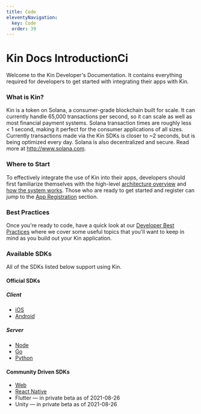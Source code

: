 ```yaml
---
title: Code
eleventyNavigation:
  key: Code
  order: 39
---
```


# Kin Docs IntroductionCi

Welcome to the Kin Developer's Documentation. It contains everything required for developers to get started with integrating their apps with Kin.

### What is Kin?

Kin is a token on Solana, a consumer-grade blockchain built for scale. It can currently handle 65,000 transactions per second, so it can scale as well as most financial payment systems. Solana transaction times are roughly less < 1 second, making it perfect for the consumer applications of all sizes. Currently transactions made via the Kin SDKs is closer to ~2 seconds, but is being optimized every day. Solana is also decentralized and secure. Read more at http://www.solana.com.

### Where to Start

To effectively integrate the use of Kin into their apps, developers should first familiarize themselves with the high-level [architecture overview](/docs/architecture-overview/) and [how the system works](/docs/how-it-works/). Those who are ready to get started and register can jump to the [App Registration](/docs/app-registration/) section.

### Best Practices

Once you're ready to code, have a quick look at our [Developer Best Practices](/docs/best-practices) where we cover some useful topics that you'll want to keep in mind as you build out your Kin application.

### Available SDKs

All of the SDKs listed below support using Kin.

#### Official SDKs

##### Client

- <a href="https://github.com/kinecosystem/kin-ios" target="_blank">iOS</a>
- <a href="https://github.com/kinecosystem/kin-android" target="_blank">Android</a>

##### Server

- <a href="https://github.com/kinecosystem/kin-node" target="_blank">Node</a>
- <a href="https://github.com/kinecosystem/kin-go" target="_blank">Go</a>
- <a href="https://github.com/kinecosystem/kin-python" target="_blank">Python</a>

#### Community Driven SDKs

- <a href="https://github.com/kin-sdk/kin-sdk-web" target="_blank">Web</a>
- <a href="https://github.com/kin-sdk/kin-sdk-react-native" target="_blank">React Native</a>
- Flutter — in private beta as of 2021-08-26
- Unity — in private beta as of 2021-08-26

